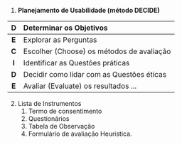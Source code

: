1) **Planejamento de Usabilidade (método DECIDE)**

| D | Determinar os Objetivos    |
| :---: | :---- |
| **E** | Explorar as Perguntas |
| **C** | Escolher (Choose) os métodos de avaliação 
| **I** | Identificar as Questões práticas |
| **D** | Decidir como lidar com as Questões éticas |
| **E** | Avaliar (Evaluate) os resultados ... |

2) Lista de Instrumentos  
   1) Termo de consentimento  
   2) Questionários  
   3) Tabela de Observação  
   4) Formulário de avaliação Heuristica.




